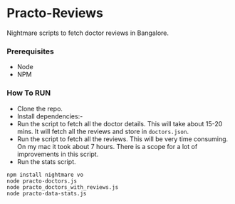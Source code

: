 # Practo-Reviews
Nightmare scripts to fetch doctor reviews in Bangalore.

### Prerequisites
* Node
* NPM

### How To RUN
- Clone the repo.
- Install dependencies:-
- Run the script to fetch all the doctor details. This will take about 15-20 mins. It will fetch all the reviews and store in `doctors.json`.
- Run the script to fetch all the reviews. This will be very time consuming. On my mac it took about 7 hours. There is a scope for a lot of improvements in this script.
- Run the stats script.

```
npm install nightmare vo
node practo-doctors.js
node practo_doctors_with_reviews.js
node practo-data-stats.js
```
